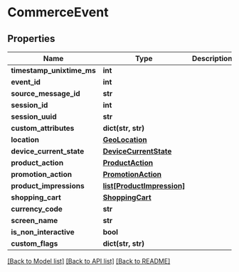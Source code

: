 # CommerceEvent

## Properties

| Name                      | Type                                                | Description | Notes      |
| ------------------------- | --------------------------------------------------- | ----------- | ---------- |
| **timestamp_unixtime_ms** | **int**                                             |             | [optional] |
| **event_id**              | **int**                                             |             | [optional] |
| **source_message_id**     | **str**                                             |             | [optional] |
| **session_id**            | **int**                                             |             | [optional] |
| **session_uuid**          | **str**                                             |             | [optional] |
| **custom_attributes**     | **dict(str, str)**                                  |             | [optional] |
| **location**              | [**GeoLocation**](GeoLocation.md)                   |             | [optional] |
| **device_current_state**  | [**DeviceCurrentState**](DeviceCurrentState.md)     |             | [optional] |
| **product_action**        | [**ProductAction**](ProductAction.md)               |             | [optional] |
| **promotion_action**      | [**PromotionAction**](PromotionAction.md)           |             | [optional] |
| **product_impressions**   | [**list[ProductImpression]**](ProductImpression.md) |             | [optional] |
| **shopping_cart**         | [**ShoppingCart**](ShoppingCart.md)                 |             | [optional] |
| **currency_code**         | **str**                                             |             | [optional] |
| **screen_name**           | **str**                                             |             | [optional] |
| **is_non_interactive**    | **bool**                                            |             | [optional] |
| **custom_flags**          | **dict(str, str)**                                  |             | [optional] |

[[Back to Model list]](../README.md#documentation-for-models) [[Back to API list]](../README.md#documentation-for-api-endpoints) [[Back to README]](../README.md)
